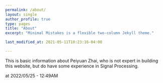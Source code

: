 ```yaml
---
permalink: /about/
layout: single
author_profile: true
type: pages
title: "About"
excerpt: "Minimal Mistakes is a flexible two-column Jekyll theme."

last_modified_at: 2021-05-11T10:23:16-04:00

---
```


This is basic information about Peiyuan Zhai, who is not expert in building this website, but do have some experience in Signal Processing.

at 2022/05/25 - 12:49AM



